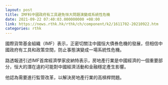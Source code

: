 ```yaml
---
layout: post
title: IMF料中國政府有工具避免恒大問題演變成系統性危機
date: 2021-09-22 07:40:03.000000000 +08:00
link: https://news.rthk.hk/rthk/ch/component/k2/1611702-20210922.htm
categories: rthk
---
```


國際貨幣基金組織（IMF）表示，正密切關注中國恒大債券危機的發展，但相信中國政府有工具和政策空間，防止事態演變成一場系統性危機。

路透報道引述IMF首席經濟學家皮納特表示，房地產行業是中國經濟的一個重要部分，恒大的潛在違約可能對中國經濟活動和金融穩定產生影響。

他認為需要進行監管改革，以解決房地產行業的高槓桿問題。
